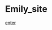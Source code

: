 # Emily_site

<a href = "https://github.com/rebronald/Emily_site/blob/master/index_alberton.php">enter</a>
